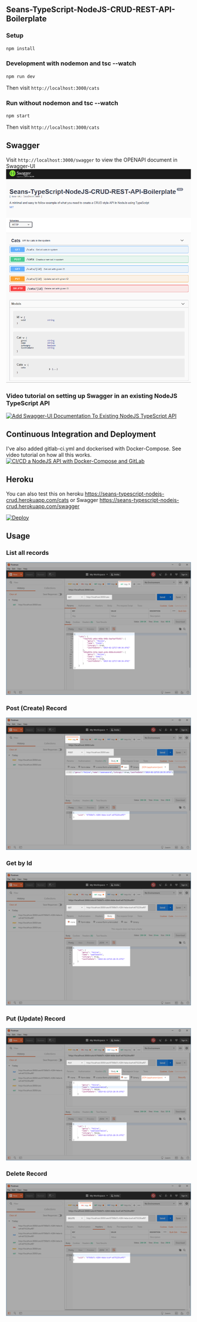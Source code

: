 ## Seans-TypeScript-NodeJS-CRUD-REST-API-Boilerplate 

### Setup

```bash
npm install
```

### Development with nodemon and tsc --watch

```bash
npm run dev
```

Then visit `http://localhost:3000/cats`

### Run without nodemon and tsc --watch

```bash
npm start
```

Then visit `http://localhost:3000/cats`

## Swagger

Visit `http://localhost:3000/swagger` to view the OPENAPI document in Swagger-UI
![Swagger-UI](docs/swagger.png)



### Video tutorial on setting up Swagger in an existing NodeJS TypeScript API
[![Add Swagger-UI Documentation To Existing NodeJS TypeScript API](https://img.youtube.com/vi/qemG0CWOx1I/0.jpg)](https://youtu.be/qemG0CWOx1I)

## Continuous Integration and Deployment
I've also added gitlab-ci.yml and dockerised with Docker-Compose. See video tutorial on how all this works.
[![CI/CD a NodeJS API with Docker-Compose and GitLab](https://img.youtube.com/vi/Qlj6NiOy5jM/0.jpg)](https://youtu.be/Qlj6NiOy5jM)

## Heroku
You can also test this on heroku
https://seans-typescript-nodejs-crud.herokuapp.com/cats
or Swagger
https://seans-typescript-nodejs-crud.herokuapp.com/swagger

[![Deploy](https://www.herokucdn.com/deploy/button.svg)](https://heroku.com/deploy?template=https://github.com/Sean-Bradley/Seans-TypeScript-NodeJS-CRUD-REST-API-Boilerplate)

## Usage

### List all records
![Example Get all records](docs/get-example.png)


### Post (Create) Record
![Example Post (Create) new record](docs/post-example.png)


### Get by Id
![Example Get by ID](docs/get-id-example.png)


### Put (Update) Record
![Example Put (Update)](docs/put-example.png)


### Delete Record
![Example Delete](docs/delete-example.png)

